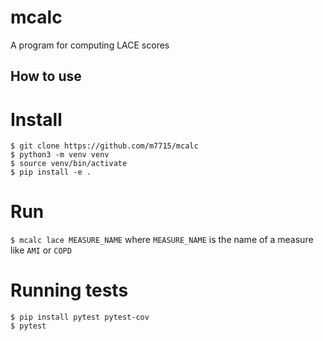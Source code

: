 # mcalc

A program for computing LACE scores

## How to use

# Install
```
$ git clone https://github.com/m7715/mcalc
$ python3 -m venv venv
$ source venv/bin/activate
$ pip install -e .
```

# Run
`$ mcalc lace MEASURE_NAME` where `MEASURE_NAME` is the name of a
measure like `AMI` or `COPD`


# Running tests
```
$ pip install pytest pytest-cov
$ pytest
```

